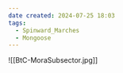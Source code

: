 ```yaml
---
date created: 2024-07-25 18:03
tags:
  - Spinward_Marches
  - Mongoose
---
```


![[BtC-MoraSubsector.jpg]]
